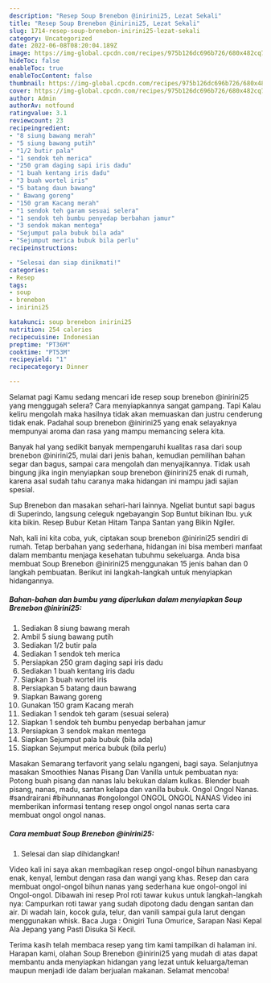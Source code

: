```yaml
---
description: "Resep Soup Brenebon @inirini25, Lezat Sekali"
title: "Resep Soup Brenebon @inirini25, Lezat Sekali"
slug: 1714-resep-soup-brenebon-inirini25-lezat-sekali
category: Uncategorized
date: 2022-06-08T08:20:04.189Z
image: https://img-global.cpcdn.com/recipes/975b126dc696b726/680x482cq70/soup-brenebon-inirini25-foto-resep-utama.jpg
hideToc: false
enableToc: true
enableTocContent: false
thumbnail: https://img-global.cpcdn.com/recipes/975b126dc696b726/680x482cq70/soup-brenebon-inirini25-foto-resep-utama.jpg
cover: https://img-global.cpcdn.com/recipes/975b126dc696b726/680x482cq70/soup-brenebon-inirini25-foto-resep-utama.jpg
author: Admin
authorAv: notfound
ratingvalue: 3.1
reviewcount: 23
recipeingredient:
- "8 siung bawang merah"
- "5 siung bawang putih"
- "1/2 butir pala"
- "1 sendok teh merica"
- "250 gram daging sapi iris dadu"
- "1 buah kentang iris dadu"
- "3 buah wortel iris"
- "5 batang daun bawang"
- " Bawang goreng"
- "150 gram Kacang merah"
- "1 sendok teh garam sesuai selera"
- "1 sendok teh bumbu penyedap berbahan jamur"
- "3 sendok makan mentega"
- "Sejumput pala bubuk bila ada"
- "Sejumput merica bubuk bila perlu"
recipeinstructions:

- "Selesai dan siap dinikmati!"
categories:
- Resep
tags:
- soup
- brenebon
- inirini25

katakunci: soup brenebon inirini25 
nutrition: 254 calories
recipecuisine: Indonesian
preptime: "PT36M"
cooktime: "PT53M"
recipeyield: "1"
recipecategory: Dinner

---
```



Selamat pagi Kamu sedang mencari ide resep soup brenebon @inirini25 yang menggugah selera? Cara menyiapkannya sangat gampang. Tapi Kalau keliru mengolah maka hasilnya tidak akan memuaskan dan justru cenderung tidak enak. Padahal soup brenebon @inirini25 yang enak selayaknya mempunyai aroma dan rasa yang mampu memancing selera kita.


Banyak hal yang sedikit banyak mempengaruhi kualitas rasa dari soup brenebon @inirini25, mulai dari jenis bahan, kemudian pemilihan bahan segar dan bagus, sampai cara mengolah dan menyajikannya. Tidak usah bingung jika ingin menyiapkan soup brenebon @inirini25 enak di rumah, karena asal sudah tahu caranya maka hidangan ini mampu jadi sajian spesial.

Sup Brenebon dan masakan sehari-hari lainnya. Ngeliat buntut sapi bagus di Superindo, langsung celeguk ngebayangin Sop Buntut bikinan Ibu. yuk kita bikin. Resep Bubur Ketan Hitam Tanpa Santan yang Bikin Ngiler.


Nah, kali ini kita coba, yuk, ciptakan soup brenebon @inirini25 sendiri di rumah. Tetap berbahan yang sederhana, hidangan ini bisa memberi manfaat dalam membantu menjaga kesehatan tubuhmu sekeluarga. Anda bisa membuat Soup Brenebon @inirini25 menggunakan 15 jenis bahan dan 0 langkah pembuatan. Berikut ini langkah-langkah untuk menyiapkan hidangannya.

<!--inarticleads1-->

##### Bahan-bahan dan bumbu yang diperlukan dalam menyiapkan Soup Brenebon @inirini25:

1. Sediakan 8 siung bawang merah
1. Ambil 5 siung bawang putih
1. Sediakan 1/2 butir pala
1. Sediakan 1 sendok teh merica
1. Persiapkan 250 gram daging sapi iris dadu
1. Sediakan 1 buah kentang iris dadu
1. Siapkan 3 buah wortel iris
1. Persiapkan 5 batang daun bawang
1. Siapkan  Bawang goreng
1. Gunakan 150 gram Kacang merah
1. Sediakan 1 sendok teh garam (sesuai selera)
1. Siapkan 1 sendok teh bumbu penyedap berbahan jamur
1. Persiapkan 3 sendok makan mentega
1. Siapkan Sejumput pala bubuk (bila ada)
1. Siapkan Sejumput merica bubuk (bila perlu)


Masakan Semarang terfavorit yang selalu ngangeni, bagi saya. Selanjutnya masakan Smoothies Nanas Pisang Dan Vanilla untuk pembuatan nya: Potong buah pisang dan nanas lalu bekukan dalam kulkas. Blender buah pisang, nanas, madu, santan kelapa dan vanilla bubuk. Ongol Ongol Nanas. #sandrairani #bihunnanas #ongolongol ONGOL ONGOL NANAS Video ini memberikan informasi tentang resep ongol ongol nanas serta cara membuat ongol ongol nanas. 

<!--inarticleads2-->

##### Cara membuat Soup Brenebon @inirini25:


1. Selesai dan siap dihidangkan!

Video kali ini saya akan membagikan resep ongol-ongol bihun nanasbyang enak, kenyal, lembut dengan rasa dan wangi yang khas. Resep dan cara membuat ongol-ongol bihun nanas yang sederhana kue ongol-ongol ini Ongol-ongol. Dibawah ini resep Prol roti tawar kukus untuk langkah-langkah nya: Campurkan roti tawar yang sudah dipotong dadu dengan santan dan air. Di wadah lain, kocok gula, telur, dan vanili sampai gula larut dengan menggunakan whisk. Baca Juga : Onigiri Tuna Omurice, Sarapan Nasi Kepal Ala Jepang yang Pasti Disuka Si Kecil. 

Terima kasih telah membaca resep yang tim kami tampilkan di halaman ini. Harapan kami, olahan Soup Brenebon @inirini25 yang mudah di atas dapat membantu anda menyiapkan hidangan yang lezat untuk keluarga/teman maupun menjadi ide dalam berjualan makanan. Selamat mencoba!
